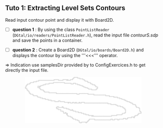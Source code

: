 

## Tuto 1: Extracting Level Sets Contours

Read input contour point and display it with Board2D.

  - [ ] **question 1** : By using the class ```PointListReader``` (```DGtal/io/readers/PointListReader.h```), read the input file *contourS.sdp* and save the points in a container.

  - [ ] **question 2** : Create a Board2D (```DGtal/io/boards/Board2D.h```) and displays the contour by using the '''<<<''' operator. 

  => Indication use samplesDir provided by to ConfigExercices.h to get directly the input file.
  
  <center>
  <a href="results/res.png"><img height=150 src="results/res.png"></a>
  </center>


